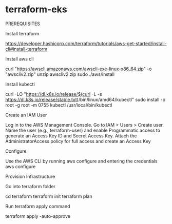 # terraform-eks

PREREQUISITES

Install terraform

https://developer.hashicorp.com/terraform/tutorials/aws-get-started/install-cli#install-terraform

Install aws cli

curl "https://awscli.amazonaws.com/awscli-exe-linux-x86_64.zip" -o "awscliv2.zip"
unzip awscliv2.zip
sudo ./aws/install

Install kubectl

curl -LO "https://dl.k8s.io/release/$(curl -L -s https://dl.k8s.io/release/stable.txt)/bin/linux/amd64/kubectl"
sudo install -o root -g root -m 0755 kubectl /usr/local/bin/kubectl

Create an IAM User

Log in to the AWS Management Console.
Go to IAM > Users > Create user.
Name the user (e.g., terraform-user) and enable Programmatic access to generate an Access Key ID and Secret Access Key.
Attach the AdministratorAccess policy for full access and create an Access Key

Configure

Use the AWS CLI by running aws configure and entering the credentials
aws configure

Provision Infrastructure

Go into terraform folder

cd terraform
terraform init
terraform plan

Run terraform apply command

terraform apply -auto-approve